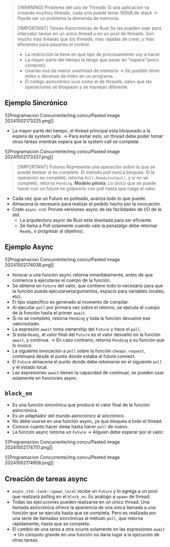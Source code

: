 
 > [!WARNING] Problema del uso de Threads
> Si una aplicación va creando muchos threads, cada uno puede tener 100kB de stack -> Puede ser un problema la demanda de memoria.


> [!IMPORTANT] Tareas Asincrónicas de Rust
> Se las pueden usar para intercalar tareas en un único thread o en un pool de threads.
> Son mucho mas livianas que los threads, más rápidas de crear, y más eficientes para pasarles el control.
> - La restricción la tiene en qué tipo de procesamiento voy a hacer.
> - La mayor parte del tiempo la tengo que pasar en "espera"(poco cómputo).
> - Usarlas nos da menor overhead de memoria -> Se pueden tener miles o decenas de miles en un programa.
> - El código asincrónico luce como el de threads, salvo que las operaciones se bloquean y se manejan diferente.

## Ejemplo Sincrónico

![[Programacion Concurrente/img concu/Pasted image 20241002173225.png]]

- La mayor parte del tiempo, el thread principal esta bloqueado a la espera de system calls. -> Para evitar esto, un thread debe poder tomar otras tareas mientras espera que la system call se complete.

![[Programacion Concurrente/img concu/Pasted image 20241002173337.png]]



> [!IMPORTANT] Futures
> Representa una operación sobre la que se puede testear si se completó.
> El método *poll* nunca bloquea.
> Si la operación se completó, retorna `Poll:Ready(output)`, y si no se completó, retorna `Pending`.
> **Modelo piñata**: Lo único que se puede hacer con un future es golpearlo con poll hasta que caiga el valor.

- Cada vez que un Future es polleado, avanza todo lo que puede.
- Almacena lo necesario para realizar el pedido hecho por la invocación.
- Crate `async-std`: Provee versiones async de las facilidades de I/O de la std.
	- La arquitectura async de Rust esta diseñada para ser eficiente.
	- Se llama a Poll solamente cuando vale la pena(algo debe retornar `Ready`, o progresar al objetivo).


## Ejemplo Async

![[Programacion Concurrente/img concu/Pasted image 20241002174038.png]]

- Invocar a una función async retorna inmediatamente, antes de que comience a ejecutarse el cuerpo de la función.
- Se obtiene un `Future` del valor, que contiene todo lo necesario para que la función pueda ejecutarse(argumentos, espacio para variables locales, etc).
- El tipo específico es generado al momento de compilar.
- Al ejecutar `poll` por primera vez sobre el retorno, se ejecuta el cuerpo de la función hasta el primer `await`.
- Si no se completó, retorna `Pending` y toda la función devuelve ese valor/estado.
- La expresión `await` toma ownership del `Future` y hace el `poll`.
- Si esta `Ready`, el valor final del `Future` es el valor devuelto en la función `await`, y continua. -> En caso contrario, retorna `Pending` a su función que lo invocó.
- La siguiente invocación a `poll` sobre la función `cheapo_request`, continuará desde el punto donde estaba el future connect.
- El `Future` almacena el punto donde debe retomarse en el siguiente `poll` y el estado local.
- Las expresiones `await` tienen la capacidad de continuar, se pueden usar solamente en funciones async.

## `block_on`
- Es una función sincrónica que produce el valor final de la función asincrónica.
- Es un adaptador del mundo asincrónico al sincrónico.
- No debe usarse en una función async, ya que bloquea a todo el thread.
- Conoce cuanto hacer sleep hasta hacer `poll` de nuevo.
- La función async retorna un `Future` -> Alguien debe esperar por el valor.

![[Programacion Concurrente/img concu/Pasted image 20241002174751.png]]


![[Programacion Concurrente/img concu/Pasted image 20241002174958.png]]


## Creación de tareas async
- `async_std::task::spawn_local` recibe un `Future` y lo agrega a un pool que realizará polling en el `block_on`. Es análogo a `spawn` de thread.
- Todas las ejecuciones pueden realizarse en un único thread. Una llamada asincrónica ofrece la apariencia de una única llamada a una función que se ejecuta hasta que se completa. Pero es realizada por una serie de llamadas sincrónicas al método `poll`, que retorna rápidamente, hasta que se completa.
- El cambio de una tarea a otra ocurre solamente en las expresiones `await` -> Un cómputo grande en una función no daría lugar a la ejecución de otras tareas.